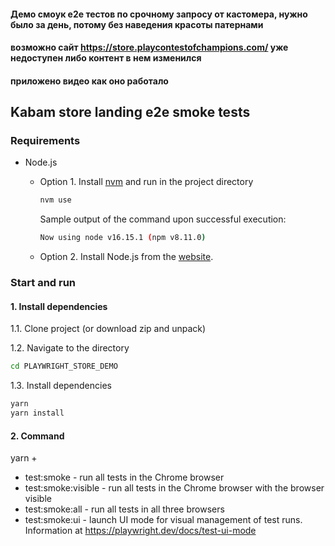 #### Демо смоук e2e тестов по срочному запросу от кастомера, нужно было за день, потому без наведения красоты патернами
#### возможно сайт https://store.playcontestofchampions.com/ уже недоступен либо контент в нем изменился
#### приложено видео как оно работало


## Kabam store landing e2e smoke tests

### Requirements

  * Node.js
    * Option 1. Install [nvm](https://github.com/nvm-sh/nvm#installing-and-updating) and run in the project directory
      
      ```bash
      nvm use
      ```
      
      Sample output of the command upon successful execution:
      
      ```bash
      Now using node v16.15.1 (npm v8.11.0)
      ```
      
    * Option 2. Install Node.js from the [website](https://nodejs.org/en/download/).


### Start and run

#### 1. Install dependencies

1.1. Сlone project (or download zip and unpack)

1.2. Navigate to the directory

```bash
cd PLAYWRIGHT_STORE_DEMO
```

1.3. Install dependencies

```bash
yarn
yarn install
```

#### 2. Command

yarn + 
* test:smoke - run all tests in the Chrome browser
* test:smoke:visible - run all tests in the Chrome browser with the browser visible
* test:smoke:all -  run all tests in all three browsers
* test:smoke:ui - launch UI mode for visual management of test runs. Information at  https://playwright.dev/docs/test-ui-mode

